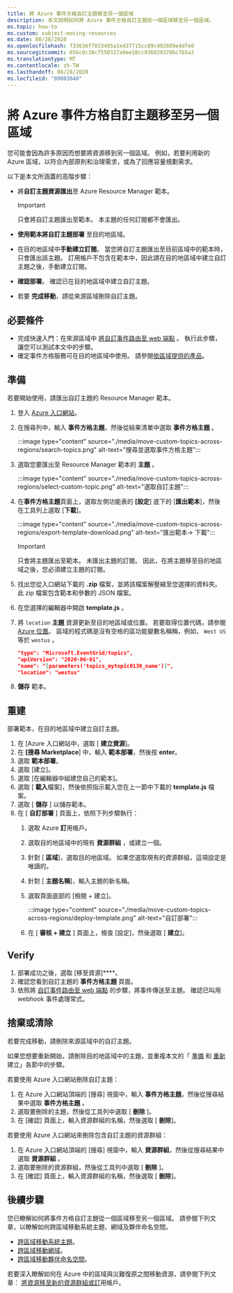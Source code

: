 ```yaml
---
title: 將 Azure 事件方格自訂主題移至另一個區域
description: 本文說明如何將 Azure 事件方格自訂主題從一個區域移至另一個區域。
ms.topic: how-to
ms.custom: subject-moving-resources
ms.date: 08/28/2020
ms.openlocfilehash: f33636f7033495a1e437715cc89c492889e4dfe0
ms.sourcegitcommit: 656c0c38cf550327a9ee10cc936029378bc7b5a2
ms.translationtype: MT
ms.contentlocale: zh-TW
ms.lasthandoff: 08/28/2020
ms.locfileid: "89083648"
---
```

# <a name="move-azure-event-grid-custom-topics-to-another-region"></a>將 Azure 事件方格自訂主題移至另一個區域
您可能會因為許多原因而想要將資源移到另一個區域。 例如，若要利用新的 Azure 區域，以符合內部原則和治理需求，或為了回應容量規劃需求。 

以下是本文所涵蓋的高階步驟： 

- 將**自訂主題資源匯出**至 Azure Resource Manager 範本。 

    > [!IMPORTANT]
    > 只會將自訂主題匯出至範本。 本主題的任何訂閱都不會匯出。
- **使用範本將自訂主題部署** 至目的地區域。 
- 在目的地區域中**手動建立訂閱**。 當您將自訂主題匯出至目前區域中的範本時，只會匯出該主題。 訂用帳戶不包含在範本中，因此請在目的地區域中建立自訂主題之後，手動建立訂閱。 
- **確認部署**。 確認已在目的地區域中建立自訂主題。 
- 若要 **完成移動**，請從來源區域刪除自訂主題。 

## <a name="prerequisites"></a>必要條件
- 完成快速入門：在來源區域中 [將自訂事件路由至 web 端點](custom-event-quickstart-portal.md) 。 執行此步驟，讓您可以測試本文中的步驟。 
- 確定事件方格服務可在目的地區域中使用。 請參閱[依區域提供的產品](https://azure.microsoft.com/global-infrastructure/services/?products=event-grid&regions=all)。

## <a name="prepare"></a>準備
若要開始使用，請匯出自訂主題的 Resource Manager 範本。 

1. 登入 [Azure 入口網站](https://portal.azure.com)。
2. 在搜尋列中，輸入 **事件方格主題**，然後從結果清單中選取 **事件方格主題** 。 

    :::image type="content" source="./media/move-custom-topics-across-regions/search-topics.png" alt-text="搜尋並選取事件方格主題":::
3. 選取您要匯出至 Resource Manager 範本的 **主題** 。 

    :::image type="content" source="./media/move-custom-topics-across-regions/select-custom-topic.png" alt-text="選取自訂主題":::   
4. 在**事件方格主題**頁面上，選取左側功能表的 **[設定**] 底下的 [**匯出範本**]，然後在工具列上選取 [**下載**]。 

    :::image type="content" source="./media/move-custom-topics-across-regions/export-template-download.png" alt-text="匯出範本-> 下載":::   

    > [!IMPORTANT]
    > 只會將主題匯出至範本。 未匯出主題的訂閱。 因此，在將主題移至目的地區域之後，您必須建立主題的訂閱。 
5. 找出您從入口網站下載的 **.zip** 檔案，並將該檔案解壓縮至您選擇的資料夾。 此 zip 檔案包含範本和參數的 JSON 檔案。 
1. 在您選擇的編輯器中開啟 **template.js** 。 
8. 將 `location` **主題** 資源更新至目的地區域或位置。 若要取得位置代碼，請參閱 [Azure 位置](https://azure.microsoft.com/global-infrastructure/locations/)。 區域的程式碼是沒有空格的區功能變數名稱稱，例如， `West US` 等於 `westus` 。

    ```json
    "type": "Microsoft.EventGrid/topics",
    "apiVersion": "2020-06-01",
    "name": "[parameters('topics_mytopic0130_name')]",
    "location": "westus"
    ```
1. **儲存** 範本。 

## <a name="recreate"></a>重建 
部署範本，在目的地區域中建立自訂主題。 

1. 在 [Azure 入口網站中，選取 [ **建立資源**]。
2. 在 **[搜尋 Marketplace**] 中，輸入 **範本部署**，然後按 **enter**。
3. 選取 **範本部署**。
4. 選取 [建立]。
5. 選取 [在編輯器中組建您自己的範本]。
6. 選取 [ **載入**檔案]，然後依照指示載入您在上一節中下載的 **template.js** 檔案。
7. 選取 [ **儲存** ] 以儲存範本。 
8. 在 [ **自訂部署** ] 頁面上，依照下列步驟執行： 
    1. 選取 Azure **訂**用帳戶。 
    1. 選取目的地區域中的現有 **資源群組** ，或建立一個。 
    1. 針對 [ **區域**]，選取目的地區域。 如果您選取現有的資源群組，這項設定是唯讀的。 
    1. 針對 [ **主題名稱**]，輸入主題的新名稱。 
    1. 選取頁面底部的 [檢閱 + 建立]。 
    
        :::image type="content" source="./media/move-custom-topics-across-regions/deploy-template.png" alt-text="自訂部署":::
    1. 在 [ **審核 + 建立** ] 頁面上，檢查 [設定]，然後選取 [ **建立**]。 

## <a name="verify"></a>Verify

1. 部署成功之後，選取 [移至資源]****。 
1. 確認您看到自訂主題的 **事件方格主題** 頁面。   
1. 依照將 [自訂事件路由至 web 端點](custom-event-quickstart-portal.md#send-an-event-to-your-topic) 的步驟，將事件傳送至主題。 確認已叫用 webhook 事件處理常式。 

## <a name="discard-or-clean-up"></a>捨棄或清除
若要完成移動，請刪除來源區域中的自訂主題。  

如果您想要重新開始，請刪除目的地區域中的主題，並重複本文的「 [準備](#prepare) 和 [重新](#recreate) 建立」各節中的步驟。

若要使用 Azure 入口網站刪除自訂主題：

1. 在 Azure 入口網站頂端的 [搜尋] 視窗中，輸入 **事件方格主題**，然後從搜尋結果中選取 **事件方格主題** 。 
2. 選取要刪除的主題，然後從工具列中選取 [ **刪除** ]。 
3. 在 [確認] 頁面上，輸入資源群組的名稱，然後選取 [ **刪除**]。  

若要使用 Azure 入口網站來刪除包含自訂主題的資源群組：

1. 在 Azure 入口網站頂端的 [搜尋] 視窗中，輸入 **資源群組**，然後從搜尋結果中選取 **資源群組** 。 
2. 選取要刪除的資源群組，然後從工具列中選取 [ **刪除** ]。 
3. 在 [確認] 頁面上，輸入資源群組的名稱，然後選取 [ **刪除**]。  

## <a name="next-steps"></a>後續步驟
您已瞭解如何將事件方格自訂主題從一個區域移至另一個區域。 請參閱下列文章，以瞭解如何跨區域移動系統主題、網域及夥伴命名空間。

- [跨區域移動系統主題](move-system-topics-across-regions.md)。 
- [跨區域移動網域](move-domains-across-regions.md)。 
- [跨區域移動夥伴命名空間](move-partner-namespaces-across-regions.md)。

若要深入瞭解如何在 Azure 中的區域與災難復原之間移動資源，請參閱下列文章： [將資源移至新的資源群組或訂](../azure-resource-manager/management/move-resource-group-and-subscription.md)用帳戶。